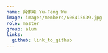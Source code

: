```yaml
---
name: 吳侑峰 Yu-Feng Wu 
image: images/members/606415039.jpg 
role: master
group: alum
links:
  github: link_to_github 
---
```

